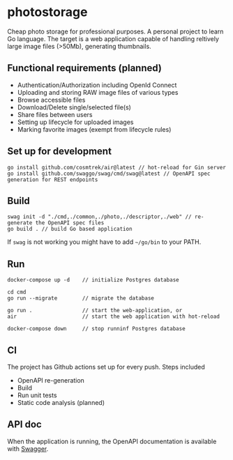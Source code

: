 # photostorage
Cheap photo storage for professional purposes. A personal project to learn Go language. 
The target is a web application capable of handling reltively large image files (>50Mb), generating thumbnails.

## Functional requirements (planned)
- Authentication/Authorization including OpenId Connect
- Uploading and storing RAW image files of various types
- Browse accessible files
- Download/Delete single/selected file(s)
- Share files between users
- Setting up lifecycle for uploaded images
- Marking favorite images (exempt from lifecycle rules)

## Set up for development
```
go install github.com/cosmtrek/air@latest // hot-reload for Gin server
go install github.com/swaggo/swag/cmd/swag@latest // OpenAPI spec generation for REST endpoints
```

## Build
```
swag init -d "./cmd,./common,./photo,./descriptor,./web" // re-generate the OpenAPI spec files
go build . // build Go based application
```
If `swag` is not working you might have to add `~/go/bin` to  your PATH.

## Run
```
docker-compose up -d    // initialize Postgres database

cd cmd
go run --migrate        // migrate the database

go run .                // start the web-application, or
air                     // start the web application with hot-reload

docker-compose down     // stop runninf Postgres database 
```

## CI
The project has Github actions set up for every push.
Steps included
- OpenAPI re-generation
- Build 
- Run unit tests
- Static code analysis (planned)

## API doc
When the application is running, the OpenAPI documentation is available with [Swagger](http://localhost:8080/swagger/doc.json).


